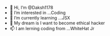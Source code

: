 - 👋 Hi, I’m @Daksh1178
- 👀 I’m interested in ...Coding
- 🌱 I’m currently learning ...JSX
- 💞️ My dream is I want to become ethical hacker
- 📫 I am lerning coding from ...WhiteHat Jr

<!---
Daksh1178/Daksh1178 is a ✨ special ✨ repository because its `README.md` (this file) appears on your GitHub profile.
You can click the Preview link to take a look at your changes.
--->
